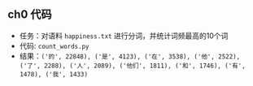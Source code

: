 ## ch0 代码

* 任务：对语料 `happiness.txt` 进行分词，并统计词频最高的10个词
* 代码: `count_words.py`
* 结果：`('的', 22848), ('是', 4123), ('在', 3538), ('他', 2522), ('了', 2288), ('人', 2089), ('他们', 1811), ('和', 1746), ('有', 1478), ('我', 1433)`
